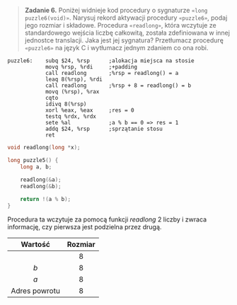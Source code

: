 > **Zadanie 6.** Poniżej widnieje kod procedury o sygnaturze `«long puzzle6(void)»`. Narysuj rekord aktywacji procedury `«puzzle6»`, podaj jego rozmiar i składowe. Procedura `«readlong»`, która wczytuje ze standardowego wejścia liczbę całkowitą, została zdefiniowana w innej jednostce translacji. Jaka jest jej sygnatura? Przetłumacz procedurę `«puzzle6»` na język C i wytłumacz jednym zdaniem co ona robi.

```assembly
puzzle6:    subq $24, %rsp      ;alokacja miejsca na stosie
            movq %rsp, %rdi     ;+padding
            call readlong       ;%rsp = readlong() = a
            leaq 8(%rsp), %rdi
            call readlong       ;%rsp + 8 = readlong() = b
            movq (%rsp), %rax
            cqto
            idivq 8(%rsp)
            xorl %eax, %eax     ;res = 0
            testq %rdx, %rdx
            sete %al            ;a % b == 0 => res = 1
            addq $24, %rsp      ;sprzątanie stosu
            ret
```

```c
void readlong(long *x);

long puzzle5() {
    long a, b;

    readlong(&a);
    readlong(&b);
    
    return !(a % b);
}
```

Procedura ta wczytuje za pomocą funkcji $readlong$ 2 liczby i zwraca informację, czy pierwsza jest podzielna przez drugą.

|    Wartość    | Rozmiar |
|:-------------:|:-------:|
|               |    8    |
|      $b$      |    8    |
|      $a$      |    8    |
| Adres powrotu |    8    |